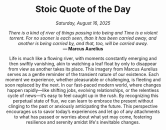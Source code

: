 <h1 align="center">Stoic Quote of the Day</h1>
<p align="center"><em><!--START_SECTION:current-date-->
Saturday, August 16, 2025
<!--END_SECTION:current-date--></em></p>
<p align="center">
    <em><!--START_SECTION:quote-text-->
There is a kind of river of things passing into being and Time is a violent torrent. For no sooner is each seen, than it has been carried away, and another is being carried by, and that, too, will be carried away.
<!--END_SECTION:quote-text--></em><br>
    <strong>— <!--START_SECTION:quote-author-->
Marcus Aurelius
<!--END_SECTION:quote-author--></strong>
</p>

<p align="center" style="max-width:600px;margin:0 auto;">
<!--START_SECTION:quote-interpretation-->
Life is much like a flowing river, with moments constantly emerging and then swiftly vanishing, akin to watching a leaf float by only to disappear from view as another takes its place. This imagery from Marcus Aurelius serves as a gentle reminder of the transient nature of our existence. Each moment we experience, whether pleasurable or challenging, is fleeting and soon replaced by the next. In our fast-paced modern world, where changes happen rapidly—like shifting jobs, evolving relationships, or the relentless cycle of news—it’s easy to feel caught up in the rush. By recognizing this perpetual state of flux, we can learn to embrace the present without clinging to the past or anxiously anticipating the future. This perspective encourages us to savor today’s experiences and let go of any attachments to what has passed or worries about what yet may come, fostering resilience and serenity amidst life's inevitable changes.
<!--END_SECTION:quote-interpretation-->
</p>
